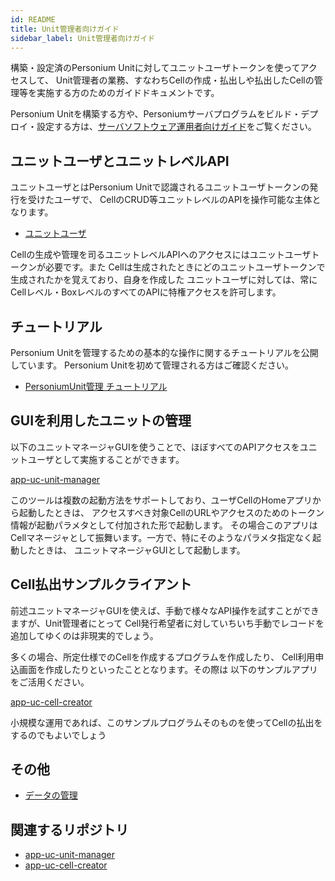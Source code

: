 ```yaml
---
id: README
title: Unit管理者向けガイド
sidebar_label: Unit管理者向けガイド
---
```


構築・設定済のPersonium Unitに対してユニットユーザトークンを使ってアクセスして、
Unit管理者の業務、すなわちCellの作成・払出しや払出したCellの管理等を実施する方のためのガイドドキュメントです。

Personium Unitを構築する方や、Personiumサーバプログラムをビルド・デプロイ・設定する方は、[サーバソフトウェア運用者向けガイド](../server-operator/)をご覧ください。

## ユニットユーザとユニットレベルAPI

ユニットユーザとはPersonium Unitで認識されるユニットユーザトークンの発行を受けたユーザで、
CellのCRUD等ユニットレベルのAPIを操作可能な主体となります。

* [ユニットユーザ](./Unit-User.md)

Cellの生成や管理を司るユニットレベルAPIへのアクセスにはユニットユーザトークンが必要です。また
Cellは生成されたときにどのユニットユーザトークンで生成されたかを覚えており、自身を作成した
ユニットユーザに対しては、常にCellレベル・BoxレベルのすべてのAPIに特権アクセスを許可します。

## チュートリアル

Personium Unitを管理するための基本的な操作に関するチュートリアルを公開しています。
Personium Unitを初めて管理される方はご確認ください。

* [PersoniumUnit管理 チュートリアル](./tutorial.md)


## GUIを利用したユニットの管理

以下のユニットマネージャGUIを使うことで、ほぼすべてのAPIアクセスをユニットユーザとして実施することができます。

[app-uc-unit-manager](https://github.com/personium/app-uc-unit-manager)

このツールは複数の起動方法をサポートしており、ユーザCellのHomeアプリから起動したときは、
アクセスすべき対象CellのURLやアクセスのためのトークン情報が起動パラメタとして付加された形で起動します。
その場合このアプリはCellマネージャとして振舞います。一方で、特にそのようなパラメタ指定なく起動したときは、
ユニットマネージャGUIとして起動します。

## Cell払出サンプルクライアント

前述ユニットマネージャGUIを使えば、手動で様々なAPI操作を試すことができますが、Unit管理者にとって
Cell発行希望者に対していちいち手動でレコードを追加してゆくのは非現実的でしょう。

多くの場合、所定仕様でのCellを作成するプログラムを作成したり、
Cell利用申込画面を作成したりといったこととなります。その際は
以下のサンプルアプリをご活用ください。

[app-uc-cell-creator](https://github.com/personium/app-uc-cell-creator)

小規模な運用であれば、このサンプルプログラムそのものを使ってCellの払出をするのでもよいでしょう

## その他

* [データの管理](./Data_Management.md)


## 関連するリポジトリ
* [app-uc-unit-manager](https://github.com/personium/app-uc-unit-manager)
* [app-uc-cell-creator](https://github.com/personium/app-uc-cell-creator)

